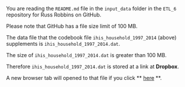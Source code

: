 You are reading the `README.md` file in the `input_data` folder in the `ETL_6` repository for Russ Robbins on GitHub.

Please note that GitHub has a file size limit of 100 MB.

The data file that the codebook file `ihis_household_1997_2014` (above) supplements is `ihis_household_1997_2014.dat`.

The size of `ihis_household_1997_2014.dat` is greater than 100 MB.

Therefore `ihis_household_1997_2014.dat` is stored at a link at **Dropbox**.

A new browser tab will opened to that file if you click ** [here](ihis_household_1997_2014.dat) **.

